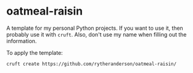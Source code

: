 # oatmeal-raisin

A template for my personal Python projects. If you want to use it, then probably 
use it with `cruft`. Also, don't use my name when filling out the information.

To apply the template:
```
cruft create https://github.com/rytheranderson/oatmeal-raisin/
```
